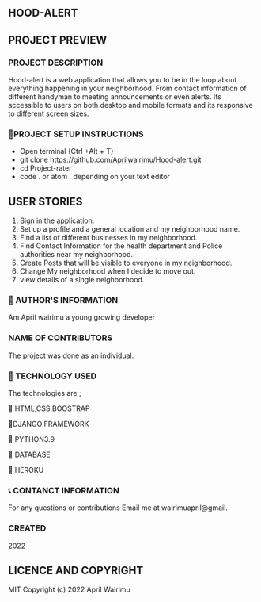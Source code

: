## HOOD-ALERT

## PROJECT PREVIEW

<!-- ![HOOD-ALERT](./static/css/images/hood%20screenshot.png) -->


### PROJECT DESCRIPTION
Hood-alert is a web application that allows you to be in the loop about everything happening in your neighborhood. From contact information of different handyman to meeting announcements or even alerts.
Its accessible to users on both desktop and mobile formats and its responsive to different screen sizes.

### :pushpin:PROJECT SETUP INSTRUCTIONS

- Open terminal {Ctrl +Alt + T}
- git clone https://github.com/Aprilwairimu/Hood-alert.git
- cd Project-rater
- code . or atom . depending on your text editor
## USER STORIES

1. Sign in the application.
2. Set up a profile and a general location and my neighborhood name.
3. Find a list of different businesses in my neighborhood.
4. Find Contact Information for the health department and Police authorities near my neighborhood.
5. Create Posts that will be visible to everyone in my neighborhood.
6. Change My neighborhood when I decide to move out.
7. view details of a single neighborhood.

### :information_desk_person: AUTHOR'S INFORMATION

Am April wairimu a young growing developer

### NAME OF CONTRIBUTORS

The project was done as an individual.


### :pushpin: TECHNOLOGY USED

The technologies are ;

:small_blue_diamond: HTML,CSS,BOOSTRAP

:small_blue_diamond:DJANGO FRAMEWORK

:small_blue_diamond: PYTHON3.9

:small_blue_diamond: DATABASE

:small_blue_diamond: HEROKU

### :telephone_receiver: CONTANCT INFORMATION

For any questions or contributions Email me at wairimuapril@gmail.

### CREATED

2022

## LICENCE AND COPYRIGHT

MIT Copyright (c) 2022 April Wairimu
